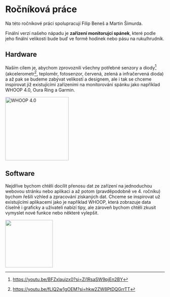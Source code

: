 # Ročníková práce
Na této ročníkové práci spolupracují Filip Beneš a Martin Šimurda.

Finální verzí našeho nápadu je **zařízení monitorujcí spánek**, které podle jeho finální velikosti bude buď ve formě hodinek nebo pásu na ruku/hrudník.

## Hardware
Naším cílem je, abychom zprovoznili všechny potřebné senzory a diody[^1] (akcelerometr[^2], teploměr, fotosenzor, červená, zelená a infračervená dioda) a až pak se budeme zabývat velikostí a designem, ale i tak se chceme inspirovat již existujícími zařízeními na monitorování spánku jako například WHOOP 4.0, Oura Ring a Garmin.

<img src="https://images.ctfassets.net/rbzqg6pelgqa/C8vHNCpTJcNSQfta0vYlI/3e5cd32ce2242f64b797eaa165f29373/band-renders-sized-2.png?fm=webp&q=75&w=1920" alt="WHOOP 4.0" width="200" height="200">

## Software
Nejdříve bychom chtěli docílit přenosu dat ze zařízení na jednoduchou webovou stránku nebo aplikaci a až potom (pravděpodobně ve 4. ročníku) bychom řešili vzhled a zpracování získaných dat. Chceme se inspirovat už existujícími aplikacemi jako je například WHOOP, která zobrazuje data číselně i graficky a uživateli nabízí tipy, ale zároveň bychom chtěli zkusit vymyslet nové funkce nebo některé vylepšit.

<img src="https://helios-i.mashable.com/imagery/articles/0195WOwkhwtJIlIxzbFi5b7/images-2.fill.size_363x750.v1611706688.png" width="150" height="auto">


[^1]: https://youtu.be/BFZxlauizx0?si=Zi1RsaSW9pjEn2BY
[^2]: https://youtu.be/fLlQ2w1gOEM?si=hkw2ZW8PtDQGrrTT
